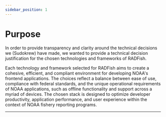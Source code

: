 ```yaml
---
sidebar_position: 1
---
```


# Purpose

In order to provide transparency and clarity around the technical decisions we (Sudokrew) have made, we wanted to provide a technical decision justification for the chosen technologies and frameworks of RADFish.

Each technology and framework selected for RADFish aims to create a cohesive, efficient, and compliant environment for developing NOAA's frontend applications. The choices reflect a balance between ease of use, compliance with federal standards, and the unique operational requirements of NOAA applications, such as offline functionality and support across a myriad of devices. The chosen stack is designed to optimize developer productivity, application performance, and user experience within the context of NOAA fishery reporting programs.

---
